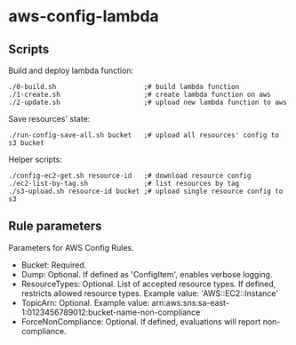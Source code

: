 # aws-config-lambda

## Scripts

Build and deploy lambda function:

    ./0-build.sh                      ;# build lambda function
    ./1-create.sh                     ;# create lambda function on aws
    ./2-update.sh                     ;# upload new lambda function to aws

Save resources' state:

    ./run-config-save-all.sh bucket   ;# upload all resources' config to s3 bucket

Helper scripts:

    ./config-ec2-get.sh resource-id   ;# download resource config
    ./ec2-list-by-tag.sh              ;# list resources by tag
    ./s3-upload.sh resource-id bucket ;# upload single resource config to s3

## Rule parameters

Parameters for AWS Config Rules.

- Bucket: Required.
- Dump: Optional. If defined as 'ConfigItem', enables verbose logging.
- ResourceTypes: Optional. List of accepted resource types. If defined, restricts allowed resource types. Example value: 'AWS::EC2::Instance'
- TopicArn: Optional. Example value: arn:aws:sns:sa-east-1:0123456789012:bucket-name-non-compliance
- ForceNonCompliance: Optional. If defined, evaluations will report non-compliance.
